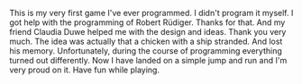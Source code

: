 This is my very first game I've ever programmed. I didn't program it myself. I got help with the programming of Robert Rüdiger. Thanks for that.
And my friend Claudia Duwe helped me with the design and ideas. Thank you very much. 
The idea was actually that a chicken with a ship stranded. And lost his memory. Unfortunately, during the course of programming everything turned out differently. Now I have landed on a simple jump and run and I'm very proud on it.
Have fun while playing.
